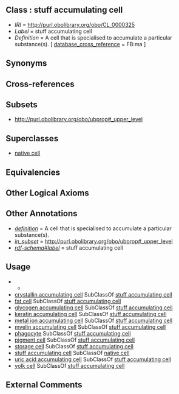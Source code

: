 
## Class : stuff accumulating cell

 * *IRI* = http://purl.obolibrary.org/obo/CL_0000325
 * *Label* = stuff accumulating cell
 * *Definition* = A cell that is specialised to accumulate a particular substance(s). [ [database_cross_reference](../../ef/oboInOwl#hasDbXref.md) = FB:ma ]

## Synonyms


## Cross-references


## Subsets

 * http://purl.obolibrary.org/obo/ubprop#_upper_level

## Superclasses

 * [native cell](../../CL/03/CL_0000003.md)

## Equivalencies


## Other Logical Axioms


## Other Annotations

 * *[definition](../../IAO/15/IAO_0000115.md)* = A cell that is specialised to accumulate a particular substance(s).
 * *[in_subset](../../et/oboInOwl#inSubset.md)* = http://purl.obolibrary.org/obo/ubprop#_upper_level
 * *[rdf-schema#label](../../el/rdf-schema#label.md)* = stuff accumulating cell

## Usage

 * -
 * [crystallin accumulating cell](../../CL/06/CL_0000306.md) SubClassOf [stuff accumulating cell](../../CL/25/CL_0000325.md)
 * [fat cell](../../CL/36/CL_0000136.md) SubClassOf [stuff accumulating cell](../../CL/25/CL_0000325.md)
 * [glycogen accumulating cell](../../CL/26/CL_0000326.md) SubClassOf [stuff accumulating cell](../../CL/25/CL_0000325.md)
 * [keratin accumulating cell](../../CL/11/CL_0000311.md) SubClassOf [stuff accumulating cell](../../CL/25/CL_0000325.md)
 * [metal ion accumulating cell](../../CL/08/CL_0000308.md) SubClassOf [stuff accumulating cell](../../CL/25/CL_0000325.md)
 * [myelin accumulating cell](../../CL/28/CL_0000328.md) SubClassOf [stuff accumulating cell](../../CL/25/CL_0000325.md)
 * [phagocyte](../../CL/34/CL_0000234.md) SubClassOf [stuff accumulating cell](../../CL/25/CL_0000325.md)
 * [pigment cell](../../CL/47/CL_0000147.md) SubClassOf [stuff accumulating cell](../../CL/25/CL_0000325.md)
 * [storage cell](../../CL/29/CL_0000629.md) SubClassOf [stuff accumulating cell](../../CL/25/CL_0000325.md)
 * [stuff accumulating cell](../../CL/25/CL_0000325.md) SubClassOf [native cell](../../CL/03/CL_0000003.md)
 * [uric acid accumulating cell](../../CL/56/CL_0000256.md) SubClassOf [stuff accumulating cell](../../CL/25/CL_0000325.md)
 * [yolk cell](../../CL/28/CL_0000428.md) SubClassOf [stuff accumulating cell](../../CL/25/CL_0000325.md)

## External Comments

